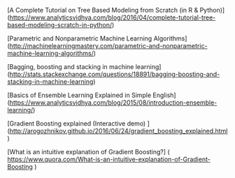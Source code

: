 [A Complete Tutorial on Tree Based Modeling from Scratch (in R & Python)] (https://www.analyticsvidhya.com/blog/2016/04/complete-tutorial-tree-based-modeling-scratch-in-python/)

[Parametric and Nonparametric Machine Learning Algorithms] (http://machinelearningmastery.com/parametric-and-nonparametric-machine-learning-algorithms/) 

[Bagging, boosting and stacking in machine learning] (http://stats.stackexchange.com/questions/18891/bagging-boosting-and-stacking-in-machine-learning) 

[Basics of Ensemble Learning Explained in Simple English] (https://www.analyticsvidhya.com/blog/2015/08/introduction-ensemble-learning/)

[Gradient Boosting explained (Interactive demo) ] (http://arogozhnikov.github.io/2016/06/24/gradient_boosting_explained.html )

[What is an intuitive explanation of Gradient Boosting?] ( https://www.quora.com/What-is-an-intuitive-explanation-of-Gradient-Boosting )

 
